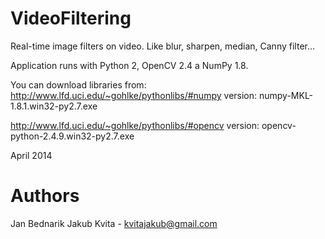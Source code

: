 VideoFiltering
==============
Real-time image filters on video. Like blur, sharpen, median, Canny filter...

Application runs with Python 2, OpenCV 2.4 a NumPy 1.8.

You can download libraries from:
http://www.lfd.uci.edu/~gohlke/pythonlibs/#numpy
    version: numpy-MKL-1.8.1.win32-py2.7.exe

http://www.lfd.uci.edu/~gohlke/pythonlibs/#opencv
    version: opencv-python-2.4.9.win32-py2.7.exe

April 2014

Authors
=======
Jan Bednarik
Jakub Kvita - kvitajakub@gmail.com
